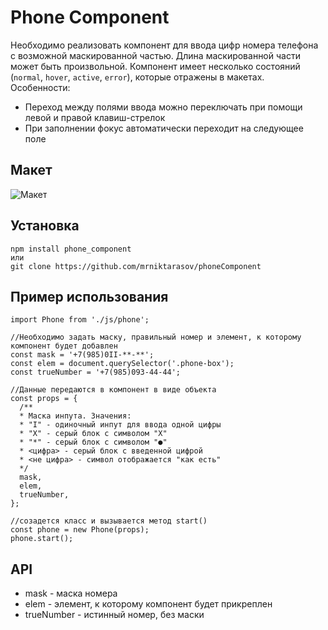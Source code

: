 
# Phone Component
Необходимо реализовать компонент для ввода цифр номера телефона с возможной маскированной частью. Длина маскированной части может быть произвольной.
Компонент имеет несколько состояний (`normal`, `hover`, `active`, `error`), которые отражены в макетах.
Особенности:
+ Переход между полями ввода можно переключать при помощи левой и правой клавиш-стрелок
+ При заполнении фокус автоматически переходит на следующее поле 
## Макет
![Макет](/image/index.jpeg)
## Установка
    npm install phone_component
    или
    git clone https://github.com/mrniktarasov/phoneComponent
## Пример использования
    import Phone from './js/phone';
  
    //Необходимо задать маску, правильный номер и элемент, к которому компонент будет добавлен
    const mask = '+7(985)0II-**-**';
    const elem = document.querySelector('.phone-box');
    const trueNumber = '+7(985)093-44-44';
  
    //Данные передаются в компонент в виде объекта
    const props = {
      /**
      * Маска инпута. Значения:
      * "I" - одиночный инпут для ввода одной цифры
      * "X" - серый блок с символом "X"
      * "*" - серый блок с символом "●"
      * <цифра> - серый блок с введенной цифрой
      * <не цифра> - символ отображается "как есть"
      */
      mask,
      elem,
      trueNumber,
    };
  
    //созадется класс и вызывается метод start()
    const phone = new Phone(props);
    phone.start();
    
## API
* mask - маска номера
* elem - элемент, к которому компонент будет прикреплен
* trueNumber - истинный номер, без маски
